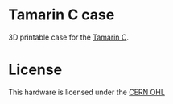 # Tamarin C case

3D printable case for the [Tamarin C](https://github.com/stacksmashing/tamarin-c-hw).

# License 

This hardware is licensed under the [CERN OHL](https://cern-ohl.web.cern.ch/)
